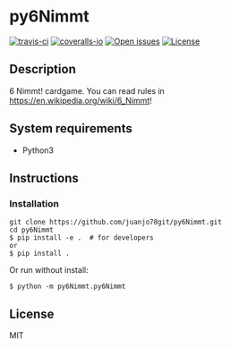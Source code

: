 # py6Nimmt

[![travis-ci][badge-travis]][travis]
[![coveralls-io][badge-coveralls]][coveralls]
[![Open issues][badge-issues]][issues]
[![License][badge-license]][license]

## Description

6 Nimmt! cardgame.
You can read rules in https://en.wikipedia.org/wiki/6_Nimmt!

## System requirements

* Python3


## Instructions
### Installation

```shell
git clone https://github.com/juanjo78git/py6Nimmt.git
cd py6Nimmt
$ pip install -e .  # for developers
or
$ pip install .
```

Or run without install:

```shell
$ python -m py6Nimmt.py6Nimmt
```


## License

MIT



[bad-travis]:https://api.travis-ci.org/juanjo78git/py6Nimmt.svg?branch=master
[badge-travis]:https://img.shields.io/travis/juanjo78git/py6Nimmt.svg?style=flat-square
[badge-coveralls]:https://img.shields.io/coveralls/juanjo78git/py6Nimmt.svg?style=flat-square
[badge-issues]:http://img.shields.io/github/issues/juanjo78git/py6Nimmt.svg?style=flat-square
[badge-license]:http://img.shields.io/badge/license-MIT-blue.svg?style=flat-square
[travis]:https://travis-ci.org/juanjo78git/py6Nimmt
[coveralls]:https://coveralls.io/github/juanjo78git/py6Nimmt
[issues]:https://github.com/juanjo78git/py6Nimmt/issues
[license]:LICENSE

